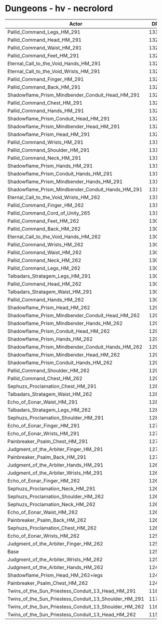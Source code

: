 # Dungeons - hv - necrolord
| Actor | DPS | Increase |
|---|:---:|:---:|
|Pallid_Command_Legs_HM_291|13301|6.21%|
|Pallid_Command_Head_HM_291|13296|6.17%|
|Pallid_Command_Waist_HM_291|13289|6.12%|
|Pallid_Command_Feet_HM_291|13276|6.01%|
|Eternal_Call_to_the_Void_Hands_HM_291|13264|5.92%|
|Eternal_Call_to_the_Void_Wrists_HM_291|13254|5.84%|
|Pallid_Command_Finger_HM_291|13253|5.83%|
|Pallid_Command_Back_HM_291|13244|5.76%|
|Shadowflame_Prism_Mindbender_Conduit_Head_HM_291|13230|5.65%|
|Pallid_Command_Chest_HM_291|13225|5.61%|
|Pallid_Command_Hands_HM_291|13224|5.60%|
|Shadowflame_Prism_Conduit_Head_HM_291|13224|5.60%|
|Shadowflame_Prism_Mindbender_Head_HM_291|13217|5.54%|
|Shadowflame_Prism_Head_HM_291|13209|5.48%|
|Pallid_Command_Wrists_HM_291|13189|5.32%|
|Pallid_Command_Shoulder_HM_291|13180|5.25%|
|Pallid_Command_Neck_HM_291|13172|5.18%|
|Shadowflame_Prism_Hands_HM_291|13166|5.13%|
|Shadowflame_Prism_Conduit_Hands_HM_291|13159|5.08%|
|Shadowflame_Prism_Mindbender_Hands_HM_291|13159|5.08%|
|Shadowflame_Prism_Mindbender_Conduit_Hands_HM_291|13151|5.01%|
|Eternal_Call_to_the_Void_Wrists_HM_262|13119|4.76%|
|Pallid_Command_Finger_HM_262|13111|4.70%|
|Pallid_Command_Cord_of_Unity_265|13101|4.62%|
|Pallid_Command_Feet_HM_262|13092|4.54%|
|Pallid_Command_Back_HM_262|13090|4.53%|
|Eternal_Call_to_the_Void_Hands_HM_262|13081|4.46%|
|Pallid_Command_Wrists_HM_262|13069|4.36%|
|Pallid_Command_Waist_HM_262|13063|4.31%|
|Pallid_Command_Neck_HM_262|13059|4.28%|
|Pallid_Command_Legs_HM_262|13058|4.27%|
|Talbadars_Stratagem_Legs_HM_291|13054|4.24%|
|Pallid_Command_Head_HM_262|13051|4.22%|
|Talbadars_Stratagem_Waist_HM_291|13036|4.10%|
|Pallid_Command_Hands_HM_262|13033|4.07%|
|Shadowflame_Prism_Head_HM_262|12991|3.74%|
|Shadowflame_Prism_Mindbender_Conduit_Head_HM_262|12990|3.73%|
|Shadowflame_Prism_Mindbender_Hands_HM_262|12980|3.65%|
|Shadowflame_Prism_Conduit_Head_HM_262|12979|3.64%|
|Shadowflame_Prism_Hands_HM_262|12975|3.61%|
|Shadowflame_Prism_Mindbender_Conduit_Hands_HM_262|12971|3.58%|
|Shadowflame_Prism_Mindbender_Head_HM_262|12971|3.58%|
|Shadowflame_Prism_Conduit_Hands_HM_262|12965|3.53%|
|Pallid_Command_Shoulder_HM_262|12962|3.51%|
|Pallid_Command_Chest_HM_262|12947|3.39%|
|Sephuzs_Proclamation_Chest_HM_291|12843|2.56%|
|Talbadars_Stratagem_Waist_HM_262|12831|2.46%|
|Echo_of_Eonar_Waist_HM_291|12825|2.41%|
|Talbadars_Stratagem_Legs_HM_262|12811|2.30%|
|Sephuzs_Proclamation_Shoulder_HM_291|12807|2.27%|
|Echo_of_Eonar_Finger_HM_291|12780|2.05%|
|Echo_of_Eonar_Wrists_HM_291|12722|1.59%|
|Painbreaker_Psalm_Chest_HM_291|12718|1.56%|
|Judgment_of_the_Arbiter_Finger_HM_291|12707|1.47%|
|Painbreaker_Psalm_Back_HM_291|12705|1.45%|
|Judgment_of_the_Arbiter_Hands_HM_291|12682|1.27%|
|Judgment_of_the_Arbiter_Wrists_HM_291|12654|1.05%|
|Echo_of_Eonar_Finger_HM_262|12636|0.90%|
|Sephuzs_Proclamation_Neck_HM_291|12632|0.87%|
|Sephuzs_Proclamation_Shoulder_HM_262|12624|0.81%|
|Sephuzs_Proclamation_Neck_HM_262|12622|0.79%|
|Echo_of_Eonar_Waist_HM_262|12612|0.71%|
|Painbreaker_Psalm_Back_HM_262|12608|0.68%|
|Sephuzs_Proclamation_Chest_HM_262|12600|0.61%|
|Echo_of_Eonar_Wrists_HM_262|12587|0.51%|
|Judgment_of_the_Arbiter_Finger_HM_262|12564|0.33%|
|Base|12523|0.00%|
|Judgment_of_the_Arbiter_Wrists_HM_262|12512|-0.09%|
|Judgment_of_the_Arbiter_Hands_HM_262|12490|-0.26%|
|Shadowflame_Prism_Head_HM_262+legs|12482|-0.33%|
|Painbreaker_Psalm_Chest_HM_262|12446|-0.61%|
|Twins_of_the_Sun_Priestess_Conduit_13_Head_HM_291|11817|-5.64%|
|Twins_of_the_Sun_Priestess_Conduit_13_Shoulder_HM_291|11772|-6.00%|
|Twins_of_the_Sun_Priestess_Conduit_13_Shoulder_HM_262|11620|-7.21%|
|Twins_of_the_Sun_Priestess_Conduit_13_Head_HM_262|11590|-7.45%|
